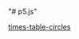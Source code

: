 "# p5.js" 

<a href="https://github.com/DeepSpace2/p5.js/blob/master/times-tables-circles/index.html">times-table-circles</a>

